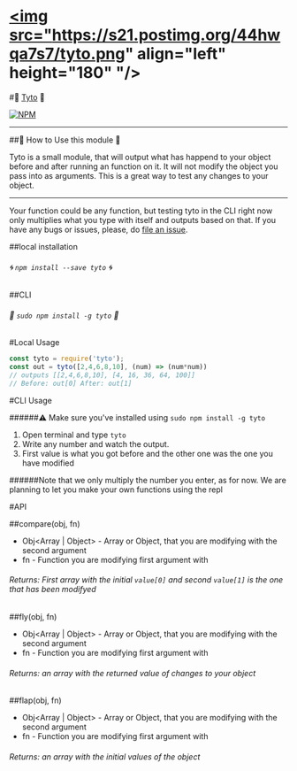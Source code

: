 # <a href='https://github.com/ev1stensberg/tyto'><img src="https://s21.postimg.org/44hwqa7s7/tyto.png" align="left" height="180" "/></a>
#:maple_leaf: <a href='https://github.com/ev1stensberg/tyto'>Tyto<a/> :maple_leaf:

[![NPM](https://nodei.co/npm/tyto.png)](https://npmjs.org/package/tyto)
***
##:deciduous_tree: How to Use this module :deciduous_tree:

Tyto is a small module, that will output what has happend to your object before and after running an function on it. It will not modify the object you pass into as arguments. This is a great way to test any changes to your object.
***
Your function could be any function, but testing tyto in the CLI right now only multiplies what you type with itself and outputs based on that.
If you have any bugs or issues, please, do [file an issue](https://github.com/ev1stensberg/tyto/issues).

##local installation

###### :cyclone: `npm install --save tyto` :cyclone:

##CLI

###### :evergreen_tree: `sudo npm install -g tyto` :evergreen_tree:

#Local Usage

```js
const tyto = require('tyto');
const out = tyto([2,4,6,8,10], (num) => (num*num))
// outputs [[2,4,6,8,10], [4, 16, 36, 64, 100]]
// Before: out[0] After: out[1]
```
#CLI Usage

######:warning: Make sure you've installed using `sudo npm install -g tyto`

1. Open terminal and type `tyto`
2. Write any number and watch the output.
3. First value is what you got before and the other one was the one you have modified

######Note that we only multiply the number you enter, as for now. We are planning to let you make your own functions using the repl

#API 

##compare(obj, fn)

- Obj<Array | Object> - Array or Object, that you are modifying with the second argument
- fn<Function> - Function you are modifying first argument with

###### Returns: <Array> First array with the initial `value[0]` and second `value[1]` is the one that has been modifyed

##fly(obj, fn)

- Obj<Array | Object> - Array or Object, that you are modifying with the second argument
- fn<Function> - Function you are modifying first argument with

###### Returns: <Array> an array with the returned value of changes to your object

##flap(obj, fn)

- Obj<Array | Object> - Array or Object, that you are modifying with the second argument
- fn<Function> - Function you are modifying first argument with

###### Returns: <Array> an array with the initial values of the object

